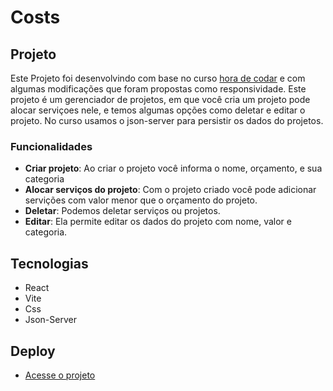 
# Costs

## Projeto
Este Projeto foi desenvolvindo com base no curso [hora de codar](https://www.youtube.com/watch?v=FXqX7oof0I4&list=PLnDvRpP8BneyVA0SZ2okm-QBojomniQVO&ab_channel=MatheusBattisti-HoradeCodar) e com algumas modificações que foram propostas como responsividade. Este projeto é um gerenciador de projetos, em que você cria um projeto pode alocar serviçoes nele, e temos algumas opções como deletar e editar o projeto. No curso usamos o json-server para persistir os dados do projetos.

### Funcionalidades

* **Criar projeto**: Ao criar o projeto você informa o nome, orçamento, e sua categoria
* **Alocar serviços do projeto**: Com o projeto criado você pode adicionar servições com valor menor que o orçamento do projeto.
* **Deletar**: Podemos deletar serviços ou projetos.
* **Editar**: Ela permite editar os dados do projeto com nome, valor e categoria.

## Tecnologias
* React
* Vite
* Css
* Json-Server

## Deploy

* [Acesse o projeto](https://costs-mfuxcgz1p-cleciosousa00.vercel.app)
